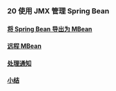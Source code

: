 ### 20 使用 JMX 管理 Spring Bean
>
#### [将 Spring Bean 导出为 MBean](https://github.com/lu666666/notebooks/blob/master/java/spring/sping_in_action/20/01.md)
>
#### [远程 MBean](https://github.com/lu666666/notebooks/blob/master/java/spring/sping_in_action/20/02.md)
>
#### [处理通知](https://github.com/lu666666/notebooks/blob/master/java/spring/sping_in_action/20/03.md)
>
#### [小结](https://github.com/lu666666/notebooks/blob/master/java/spring/sping_in_action/20/04.md)
